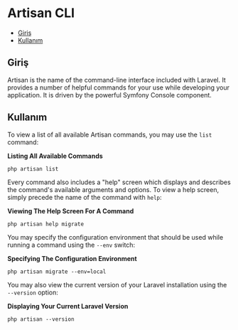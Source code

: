 # Artisan CLI

- [Giriş](#giris)
- [Kullanım](#kullanim)

<a name="giris"></a>
## Giriş

Artisan is the name of the command-line interface included with Laravel. It provides a number of helpful commands for your use while developing your application. It is driven by the powerful Symfony Console component.

<a name="kullanim"></a>
## Kullanım

To view a list of all available Artisan commands, you may use the `list` command:

**Listing All Available Commands**

	php artisan list

Every command also includes a "help" screen which displays and describes the command's available arguments and options. To view a help screen, simply precede the name of the command with `help`:

**Viewing The Help Screen For A Command**

	php artisan help migrate

You may specify the configuration environment that should be used while running a command using the `--env` switch:

**Specifying The Configuration Environment**

	php artisan migrate --env=local

You may also view the current version of your Laravel installation using the `--version` option:

**Displaying Your Current Laravel Version**

	php artisan --version
